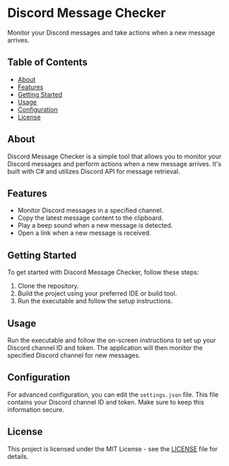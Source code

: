 # Discord Message Checker

Monitor your Discord messages and take actions when a new message arrives.

## Table of Contents
- [About](#about)
- [Features](#features)
- [Getting Started](#getting-started)
- [Usage](#usage)
- [Configuration](#configuration)
- [License](#license)

## About

Discord Message Checker is a simple tool that allows you to monitor your Discord messages and perform actions when a new message arrives. It's built with C# and utilizes Discord API for message retrieval.

## Features

- Monitor Discord messages in a specified channel.
- Copy the latest message content to the clipboard.
- Play a beep sound when a new message is detected.
- Open a link when a new message is received.

## Getting Started

To get started with Discord Message Checker, follow these steps:

1. Clone the repository.
2. Build the project using your preferred IDE or build tool.
3. Run the executable and follow the setup instructions.

## Usage

Run the executable and follow the on-screen instructions to set up your Discord channel ID and token. The application will then monitor the specified Discord channel for new messages.

## Configuration

For advanced configuration, you can edit the `settings.json` file. This file contains your Discord channel ID and token. Make sure to keep this information secure.

## License

This project is licensed under the MIT License - see the [LICENSE](LICENSE) file for details.
